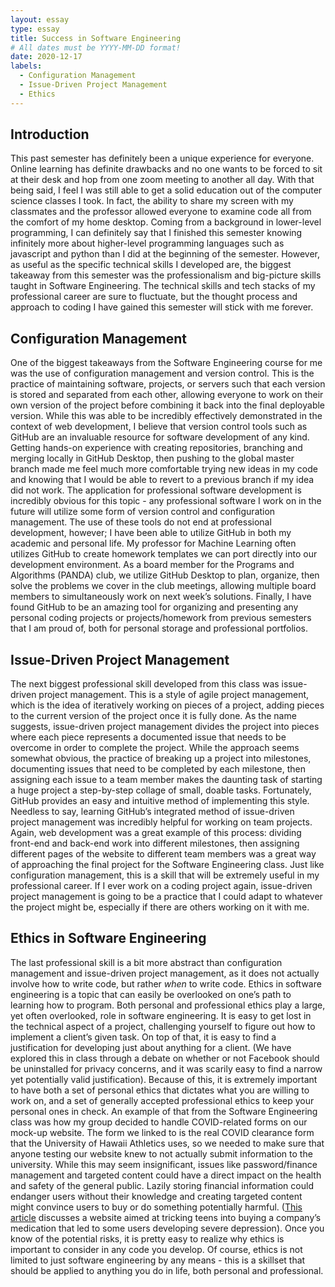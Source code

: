 ```yaml
---
layout: essay
type: essay
title: Success in Software Engineering
# All dates must be YYYY-MM-DD format!
date: 2020-12-17
labels:
  - Configuration Management
  - Issue-Driven Project Management
  - Ethics
---
```


## Introduction
This past semester has definitely been a unique experience for everyone.  Online learning has definite drawbacks and no one wants to be forced to sit at their desk and hop from one zoom meeting to another all day.  With that being said, I feel I was still able to get a solid education out of the computer science classes I took.  In fact, the ability to share my screen with my classmates and the professor allowed everyone to examine code all from the comfort of my home desktop.  Coming from a background in lower-level programming, I can definitely say that I finished this semester knowing infinitely more about higher-level programming languages such as javascript and python than I did at the beginning of the semester.  However, as useful as the specific technical skills I developed are, the biggest takeaway from this semester was the professionalism and big-picture skills taught in Software Engineering.  The technical skills and tech stacks of my professional career are sure to fluctuate, but the thought process and approach to coding I have gained this semester will stick with me forever.  

## Configuration Management
One of the biggest takeaways from the Software Engineering course for me was the use of configuration management and version control.  This is the practice of maintaining software, projects, or servers such that each version is stored and separated from each other, allowing everyone to work on their own version of the project before combining it back into the final deployable version.  While this was able to be incredibly effectively demonstrated in the context of web development, I believe that version control tools such as GitHub are an invaluable resource for software development of any kind.  Getting hands-on experience with creating repositories, branching and merging locally in GitHub Desktop, then pushing to the global master branch made me feel much more comfortable trying new ideas in my code and knowing that I would be able to revert to a previous branch if my idea did not work.  The application for professional software development is incredibly obvious for this topic - any professional software I work on in the future will utilize some form of version control and configuration management.  The use of these tools do not end at professional development, however; I have been able to utilize GitHub in both my academic and personal life.  My professor for Machine Learning often utilizes GitHub to create homework templates we can port directly into our development environment.  As a board member for the Programs and Algorithms (PANDA) club, we utilize GitHub Desktop to plan, organize, then solve the problems we cover in the club meetings, allowing multiple board members to simultaneously work on next week’s solutions.  Finally, I have found GitHub to be an amazing tool for organizing and presenting any personal coding projects or projects/homework from previous semesters that I am proud of, both for personal storage and professional portfolios.

## Issue-Driven Project Management
The next biggest professional skill developed from this class was issue-driven project management.  This is a style of agile project management, which is the idea of iteratively working on pieces of a project, adding pieces to the current version of the project once it is fully done.  As the name suggests, issue-driven project management divides the project into pieces where each piece represents a documented issue that needs to be overcome in order to complete the project.  While the approach seems somewhat obvious, the practice of breaking up a project into milestones, documenting issues that need to be completed by each milestone, then assigning each issue to a team member makes the daunting task of starting a huge project a step-by-step collage of small, doable tasks.  Fortunately, GitHub provides an easy and intuitive method of implementing this style.  Needless to say, learning GitHub’s integrated method of issue-driven project management was incredibly helpful for working on team projects.  Again, web development was a great example of this process: dividing front-end and back-end work into different milestones, then assigning different pages of the website to different team members was a great way of approaching the final project for the Software Engineering class.  Just like configuration management, this is a skill that will be extremely useful in my professional career.  If I ever work on a coding project again, issue-driven project management is going to be a practice that I could adapt to whatever the project might be, especially if there are others working on it with me.  

## Ethics in Software Engineering
The last professional skill is a bit more abstract than configuration management and issue-driven project management, as it does not actually involve how to write code, but rather *when* to write code.  Ethics in software engineering is a topic that can easily be overlooked on one’s path to learning how to program.  Both personal and professional ethics play a large, yet often overlooked, role in software engineering.  It is easy to get lost in the technical aspect of a project, challenging yourself to figure out how to implement a client’s given task.  On top of that, it is easy to find a justification for developing just about anything for a client.  (We have explored this in class through a debate on whether or not Facebook should be uninstalled for privacy concerns, and it was scarily easy to find a narrow yet potentially valid justification).  Because of this, it is extremely important to have both a set of personal ethics that dictates what you are willing to work on, and a set of generally accepted professional ethics to keep your personal ones in check.  An example of that from the Software Engineering class was how my group decided to handle COVID-related forms on our mock-up website.  The form we linked to is the real COVID clearance form that the University of Hawaii Athletics uses, so we needed to make sure that anyone testing our website knew to not actually submit information to the university.  While this may seem insignificant, issues like password/finance management and targeted content could have a direct impact on the health and safety of the general public.  Lazily storing financial information could endanger users without their knowledge and creating targeted content might convince users to buy or do something potentially harmful.  ([This article](https://www.freecodecamp.org/news/the-code-im-still-ashamed-of-e4c021dff55e/#.tsjl7lkxy) discusses a website aimed at tricking teens into buying a company’s medication that led to some users developing severe depression).  Once you know of the potential risks, it is pretty easy to realize why ethics is important to consider in any code you develop.  Of course, ethics is not limited to just software engineering by any means - this is a skillset that should be applied to anything you do in life, both personal and professional.
